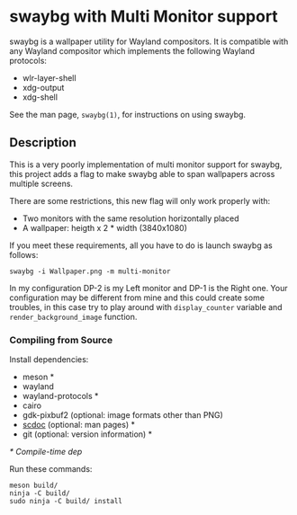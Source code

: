 # swaybg with Multi Monitor support

swaybg is a wallpaper utility for Wayland compositors. It is compatible with any
Wayland compositor which implements the following Wayland protocols:

- wlr-layer-shell
- xdg-output
- xdg-shell

See the man page, `swaybg(1)`, for instructions on using swaybg.

## Description
This is a very poorly implementation of multi monitor support for swaybg, this project adds a flag to make swaybg able to span wallpapers across multiple screens.

There are some restrictions, this new flag will only work properly with:
- Two monitors with the same resolution horizontally placed 
- A wallpaper: heigth x 2 * width (3840x1080) 

If you meet these requirements, all you have to do is launch swaybg as follows:

```
swaybg -i Wallpaper.png -m multi-monitor
```

In my configuration DP-2 is my Left monitor and DP-1 is the Right one.
Your configuration may be different from mine and this could create some troubles, in this case try to play around with `display_counter` variable and `render_background_image` function.

### Compiling from Source

Install dependencies:

* meson \*
* wayland
* wayland-protocols \*
* cairo
* gdk-pixbuf2 (optional: image formats other than PNG)
* [scdoc](https://git.sr.ht/~sircmpwn/scdoc) (optional: man pages) \*
* git (optional: version information) \*

_\* Compile-time dep_

Run these commands:

    meson build/
    ninja -C build/
    sudo ninja -C build/ install

